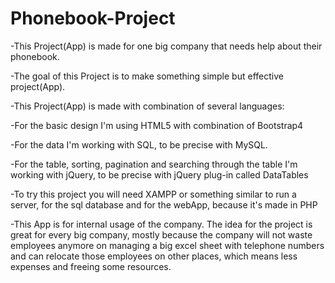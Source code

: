 # Phonebook-Project

-This Project(App) is made for one big company that needs help about their phonebook.

-The goal of this Project is to make something simple but effective project(App). 

-This Project(App) is made with combination of several languages:

-For the basic design I'm using HTML5 with combination of Bootstrap4

-For the data I'm working with SQL, to be precise with MySQL.

-For the table, sorting, pagination and searching through the table I'm working with jQuery, to be precise with jQuery plug-in called DataTables

-To try this project you will need XAMPP or something similar to run a server, for the sql database and for the webApp, because it's made in PHP

-This App is for internal usage of the company. The idea for the project is great for every big company, mostly because the company will not waste employees anymore on managing a big excel sheet with telephone numbers and can relocate those employees on other places, which means less expenses and freeing some resources.

